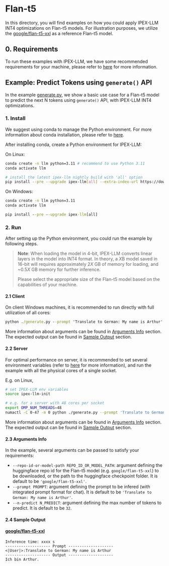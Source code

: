 # Flan-t5

In this directory, you will find examples on how you could apply IPEX-LLM INT4 optimizations on Flan-t5 models. For illustration purposes, we utilize the [google/flan-t5-xxl](https://huggingface.co/google/flan-t5-xxl) as a reference Flan-t5 model.

## 0. Requirements
To run these examples with IPEX-LLM, we have some recommended requirements for your machine, please refer to [here](../README.md#recommended-requirements) for more information.

## Example: Predict Tokens using `generate()` API
In the example [generate.py](./generate.py), we show a basic use case for a Flan-t5 model to predict the next N tokens using `generate()` API, with IPEX-LLM INT4 optimizations.
### 1. Install
We suggest using conda to manage the Python environment. For more information about conda installation, please refer to [here](https://docs.conda.io/en/latest/miniconda.html#).

After installing conda, create a Python environment for IPEX-LLM:

On Linux:

```bash
conda create -n llm python=3.11 # recommend to use Python 3.11
conda activate llm

# install the latest ipex-llm nightly build with 'all' option
pip install --pre --upgrade ipex-llm[all] --extra-index-url https://download.pytorch.org/whl/cpu
```

On Windows:

```cmd
conda create -n llm python=3.11
conda activate llm

pip install --pre --upgrade ipex-llm[all]
```

### 2. Run
After setting up the Python environment, you could run the example by following steps.

> **Note**: When loading the model in 4-bit, IPEX-LLM converts linear layers in the model into INT4 format. In theory, a *X*B model saved in 16-bit will requires approximately 2*X* GB of memory for loading, and ~0.5*X* GB memory for further inference.
>
> Please select the appropriate size of the Flan-t5 model based on the capabilities of your machine.

#### 2.1 Client
On client Windows machines, it is recommended to run directly with full utilization of all cores:
```cmd
python ./generate.py --prompt 'Translate to German: My name is Arthur'
```
More information about arguments can be found in [Arguments Info](#23-arguments-info) section. The expected output can be found in [Sample Output](#24-sample-output) section.

#### 2.2 Server
For optimal performance on server, it is recommended to set several environment variables (refer to [here](../README.md#best-known-configuration-on-linux) for more information), and run the example with all the physical cores of a single socket.

E.g. on Linux,
```bash
# set IPEX-LLM env variables
source ipex-llm-init

# e.g. for a server with 48 cores per socket
export OMP_NUM_THREADS=48
numactl -C 0-47 -m 0 python ./generate.py --prompt 'Translate to German: My name is Arthur'
```
More information about arguments can be found in [Arguments Info](#23-arguments-info) section. The expected output can be found in [Sample Output](#24-sample-output) section.

#### 2.3 Arguments Info
In the example, several arguments can be passed to satisfy your requirements:

- `--repo-id-or-model-path REPO_ID_OR_MODEL_PATH`: argument defining the huggingface repo id for the Flan-t5 model (e.g. `google/flan-t5-xxl`) to be downloaded, or the path to the huggingface checkpoint folder. It is default to be `'google/flan-t5-xxl'`.
- `--prompt PROMPT`: argument defining the prompt to be infered (with integrated prompt format for chat). It is default to be `'Translate to German: My name is Arthur'`.
- `--n-predict N_PREDICT`: argument defining the max number of tokens to predict. It is default to be `32`.


#### 2.4 Sample Output
#### [google/flan-t5-xxl](https://huggingface.co/google/flan-t5-xxl)

```log
Inference time: xxxx s
-------------------- Prompt --------------------
<|User|>:Translate to German: My name is Arthur
-------------------- Output --------------------
Ich bin Arthur.
```
